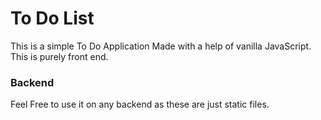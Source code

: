 # To Do List

This is a simple To Do Application Made with a help of vanilla JavaScript.
This is purely front end.

### Backend

Feel Free to use it on any backend as these are just static files.

